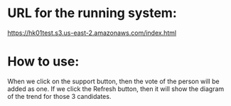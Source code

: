 # URL for the running system:
https://hk01test.s3.us-east-2.amazonaws.com/index.html  

# How to use:  
When we click on the support button, then the vote of the person will be added as one. If we click the Refresh button, then it will show the diagram of the trend for those 3 candidates.  

